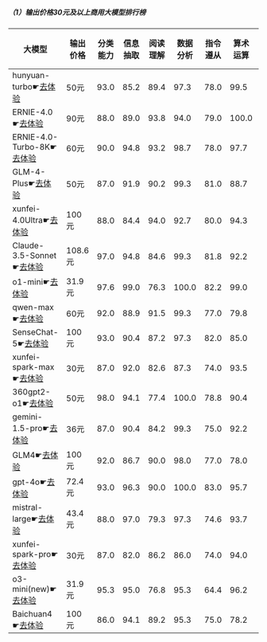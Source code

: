 
##### （1）输出价格30元及以上商用大模型排行榜
|大模型|输出价格|分类能力|信息抽取|阅读理解|数据分析|指令遵从|算术运算|初中数学|符号推理|代词理解|诗词匹配|公务员考试|律师资格考试|高考|常识推理|文本蕴含|成语理解|情感分析|总分|排名|
|-----|------|-------|------|-------|-------|------|-------|------|-------|------|-------|--------|----------|---|-------|------|-------|------|----|---|
|hunyuan-turbo☛[去体验](https://easyllm.site/static/modelcompare.html?type=proprietary)|50元|93.0|85.2|89.4|                    97.3|78.0|99.5|93.7|83.2|                    92.0|82.4|82.6|69.1|                    90.6|74.7|77.4|87.0|98.0|86.7|1|
|ERNIE-4.0☛[去体验](https://easyllm.site/static/modelcompare.html?type=proprietary)|90元|88.0|89.0|93.8|                    94.0|79.0|100.0|88.6|82.8|                    92.0|84.0|76.0|61.0|                    83.7|81.8|78.0|94.0|92.0|85.7|2|
|ERNIE-4.0-Turbo-8K☛[去体验](https://easyllm.site/static/modelcompare.html?type=proprietary)|60元|90.0|94.8|93.2|                    98.7|78.0|97.7|82.9|82.8|                    92.7|86.4|71.7|58.6|                    81.0|81.8|71.8|92.0|98.0|85.4|3|
|GLM-4-Plus☛[去体验](https://easyllm.site/static/modelcompare.html?type=proprietary)|50元|87.0|91.9|90.2|                    99.3|81.0|88.7|89.5|87.0|                    90.9|89.4|76.7|56.8|                    86.9|75.8|71.0|90.0|97.0|85.2|4|
|xunfei-4.0Ultra☛[去体验](https://easyllm.site/static/modelcompare.html?type=proprietary)|100元|88.0|84.4|94.0|                    92.7|80.0|94.3|93.7|81.9|                    92.0|85.0|72.0|62.0|                    83.1|76.8|64.0|92.0|96.0|84.2|5|
|Claude-3.5-Sonnet☛[去体验](https://easyllm.site/static/modelcompare.html?type=proprietary)|108.6元|97.0|94.8|84.6|                    99.3|81.8|92.2|82.7|91.1|                    95.1|86.1|64.0|42.0|                    73.9|80.8|67.0|100.0|94.0|83.9|6|
|o1-mini☛[去体验](https://easyllm.site/static/modelcompare.html?type=proprietary)|31.9元|97.6|99.0|76.3|                    100.0|82.2|99.0|94.9|88.9|                    95.5|83.5|77.1|24.9|                    74.4|75.8|72.6|86.0|97.0|83.8|7|
|qwen-max☛[去体验](https://easyllm.site/static/modelcompare.html?type=proprietary)|60元|92.0|88.9|91.5|                    99.3|77.0|79.8|91.9|74.5|                    93.0|88.9|73.6|47.0|                    84.5|79.8|67.1|93.0|98.0|83.5|8|
|SenseChat-5☛[去体验](https://easyllm.site/static/modelcompare.html?type=proprietary)|100元|93.0|90.4|87.2|                    97.3|82.0|85.0|82.9|86.2|                    90.0|86.0|70.0|45.0|                    74.8|70.7|80.0|98.0|94.0|83.1|9|
|xunfei-spark-max☛[去体验](https://easyllm.site/static/modelcompare.html?type=proprietary)|30元|87.0|92.0|82.6|                    87.3|74.0|93.5|93.7|72.5|                    91.6|87.0|70.4|59.6|                    84.7|76.8|61.5|85.3|97.2|82.2|10|
|360gpt2-o1☛[去体验](https://easyllm.site/static/modelcompare.html?type=proprietary)|50元|98.0|94.1|77.4|                    100.0|78.8|90.4|91.5|85.5|                    89.2|83.8|70.5|48.0|                    79.9|71.7|58.7|81.0|96.0|82.0|11|
|gemini-1.5-pro☛[去体验](https://easyllm.site/static/modelcompare.html?type=proprietary)|36元|87.0|90.4|84.2|                    99.3|75.0|92.2|92.5|85.9|                    91.3|84.2|69.7|31.3|                    77.7|80.8|63.9|88.1|94.1|81.6|12|
|GLM4☛[去体验](https://easyllm.site/static/modelcompare.html?type=proprietary)|100元|92.0|86.7|90.0|                    98.0|77.0|78.0|84.3|77.0|                    93.0|83.0|64.0|38.0|                    81.3|71.7|79.0|98.0|96.0|81.6|13|
|gpt-4o☛[去体验](https://easyllm.site/static/modelcompare.html?type=proprietary)|72.4元|93.0|96.3|90.0|                    100.0|83.0|95.7|81.1|72.8|                    87.1|82.7|67.6|35.0|                    72.7|73.7|61.5|93.0|95.0|81.2|14|
|mistral-large☛[去体验](https://easyllm.site/static/modelcompare.html?type=proprietary)|43.4元|88.0|97.0|79.3|                    97.3|74.6|93.7|88.7|89.5|                    91.3|82.6|66.5|33.5|                    69.8|75.6|62.0|84.6|94.8|80.5|15|
|xunfei-spark-pro☛[去体验](https://easyllm.site/static/modelcompare.html?type=proprietary)|30元|87.0|82.0|86.2|                    86.0|74.0|94.0|94.6|35.0|                    90.9|86.9|60.8|63.0|                    78.4|76.8|57.1|86.1|97.4|78.6|16|
|o3-mini(new)☛[去体验](https://easyllm.site/static/modelcompare.html?type=proprietary)|31.9元|95.3|95.0|76.8|                    95.3|64.4|96.2|77.9|81.2|                    89.0|72.5|62.2|26.1|                    61.6|73.7|59.1|85.6|96.9|77.0|17|
|Baichuan4☛[去体验](https://easyllm.site/static/modelcompare.html?type=proprietary)|100元|86.0|94.1|89.2|                    95.3|75.0|78.2|75.1|82.3|                    90.0|83.0|62.0|34.4|                    71.6|75.8|25.0|92.0|98.0|76.9|18|

